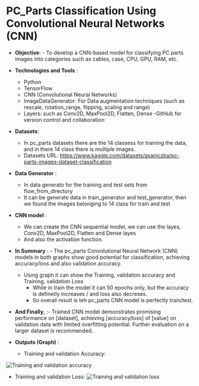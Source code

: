  # **PC_Parts Classification Using Convolutional Neural Networks (CNN)**
-  **Objective**:
                  -   To develop a CNN-based model for classifying PC parts images into categories such as cables, case, CPU, GPU, RAM, etc.
   
  
- **Technologies and Tools** :
     - Python
     - TensorFlow
     - CNN (Convolutional Neural Networks)
     - ImageDataGenerator: For Data augmentation techniques (such as rescale, rotation_range, flipping, scaling and range)
     - Layers: such as Conv2D, MaxPool2D, Flatten, Dense
       -GitHub for version control and collaboration

- **Datasets**:
    - In pc_parts datasets there are the 14 classess for training the data, and in there 14 class there is multiple images.
    - Datasets URL:  https://www.kaggle.com/datasets/asaniczka/pc-parts-images-dataset-classification
 
 - **Data Generator** :
    - In data generato for the training and test sets from flow_from_directory
    - It can be generate data in train_generator and test_generator, then we found the images belonging to 14 class for train and test

- **CNN model** :
    - We can create the CNN sequential model, we can use the layes, Conv2D, MaxPool2D, Flatten and Dense layes
    -   And also the activation function.

- **In Summary** :
  		- The pc_parts Convolutional Neural Network (CNN) models in both graphs show good potential for classification, achieving accuracy/loss and also validation accuracy.
    -  Using graph it can show the Training, validation accuracy and Training, validation Loss
       -  While in train the model it can 50 epochs only, but the accuracy is definetly increases / and loss also decreses.
       -  So overall result is teh pc_parts CNN model is perfectly train/test.

- **And Finally**, :- Trained CNN model demonstrates promising performance on [dataset], achieving [accuracy/loss] of [value] on validation data with limited overfitting potential. Further evaluation on a larger dataset is recommended.

- **Outputs (Graph)** :
    - Training and validation Accuracy: 

![Training and  validation accuracy](https://github.com/kunalkapade01/Artificial-intelligence-AI-/assets/107420977/24bae14e-56fb-4428-bcfd-99667dc8ceb9)

  - Training and validation Loss:
![Training and  validation loss](https://github.com/kunalkapade01/Artificial-intelligence-AI-/assets/107420977/f1439269-621a-4f7c-8642-73443ead0dcf)

